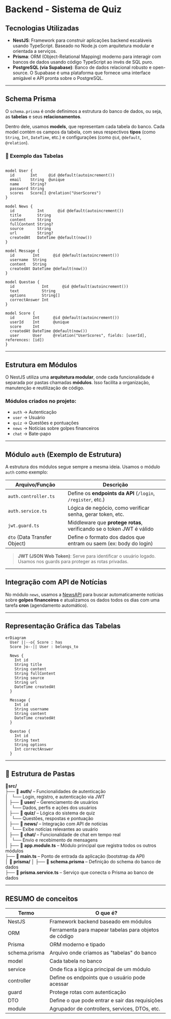 # Backend - Sistema de Quiz

## Tecnologias Utilizadas

- **NestJS**: Framework para construir aplicações backend escaláveis usando TypeScript. Baseado no Node.js com arquitetura modular e orientada a serviços.
- **Prisma**: ORM (Object-Relational Mapping) moderno para interagir com bancos de dados usando código TypeScript ao invés de SQL puro.
- **PostgreSQL (via Supabase)**: Banco de dados relacional robusto e open-source. O Supabase é uma plataforma que fornece uma interface amigável e API pronta sobre o PostgreSQL.

---

## Schema Prisma

O `schema.prisma` é onde definimos a estrutura do banco de dados, ou seja, as **tabelas** e seus **relacionamentos**.

Dentro dele, usamos **models**, que representam cada tabela do banco. Cada model contém os campos da tabela, com seus respectivos **tipos** (como `String`, `Int`, `DateTime`, etc.) e configurações (como `@id`, `@default`, `@relation`).

### 🧾 Exemplo das Tabelas

<pre><code class="language-prisma">
model User {
  id       Int     @id @default(autoincrement())
  email    String  @unique
  name     String?
  password String
  scores   Score[] @relation("UserScores")
}

model News {
  id          Int      @id @default(autoincrement())
  title       String
  content     String
  fullContent String?
  source      String
  url         String?
  createdAt   DateTime @default(now())
}

model Message {
  id        Int      @id @default(autoincrement())
  username  String
  content   String
  createdAt DateTime @default(now())
}

model Questao {
  id            Int      @id @default(autoincrement())
  text          String
  options       String[] 
  correctAnswer Int
}

model Score {
  id        Int      @id @default(autoincrement())
  userId    Int      @unique
  score     Int
  createdAt DateTime @default(now())
  user      User     @relation("UserScores", fields: [userId], references: [id])
}
</code></pre>

---

## Estrutura em Módulos

O NestJS utiliza uma **arquitetura modular**, onde cada funcionalidade é separada por pastas chamadas **módulos**. Isso facilita a organização, manutenção e reutilização de código.

### Módulos criados no projeto:

- `auth` → Autenticação
- `user` → Usuário
- `quiz` → Questões e pontuações
- `news` → Notícias sobre golpes financeiros
- `chat` → Bate-papo

---

## Módulo `auth` (Exemplo de Estrutura)

A estrutura dos módulos segue sempre a mesma ideia. Usamos o módulo `auth` como exemplo:

| Arquivo/Função         | Descrição                                                                 |
|------------------------|---------------------------------------------------------------------------|
| `auth.controller.ts`   | Define os **endpoints da API** (`/login`, `/register`, etc.)              |
| `auth.service.ts`      | Lógica de negócio, como verificar senha, gerar token, etc.                |
| `jwt.guard.ts`         | Middleware que **protege rotas**, verificando se o token JWT é válido     |
| `dto` (Data Transfer Object) | Define o formato dos dados que entram ou saem (ex: body do login)         |

> **JWT (JSON Web Token)**: Serve para identificar o usuário logado. Usamos nos guards para proteger as rotas privadas.

---

## Integração com API de Notícias

No módulo `news`, usamos a [NewsAPI](https://newsapi.org/) para buscar automaticamente notícias sobre **golpes financeiros** e atualizamos os dados todos os dias com uma tarefa **cron** (agendamento automático).

---

## Representação Gráfica das Tabelas

```mermaid
erDiagram
  User ||--o{ Score : has
  Score }o--|| User : belongs_to

  News {
    Int id
    String title
    String content
    String fullContent
    String source
    String url
    DateTime createdAt
  }

  Message {
    Int id
    String username
    String content
    DateTime createdAt
  }

  Questao {
    Int id
    String text
    String options
    Int correctAnswer
  }
```

---

## 📁 Estrutura de Pastas
📂**src/**\
├── 📂 **auth/**                – Funcionalidades de autenticação  
│   └── Login, registro, e autenticação via JWT  
│
├── 📂 **user/**                – Gerenciamento de usuários  
│   └── Dados, perfis e ações dos usuários  
│
├── 📂 **quiz/**                – Lógica do sistema de quiz  
│   └── Questões, respostas e pontuação  
│
├── 📂 **news/**                – Integração com API de notícias  
│   └── Exibe notícias relevantes ao usuário  
│
├── 📂 **chat/**                – Funcionalidade de chat em tempo real  
│   └── Envio e recebimento de mensagens  
│
├── 📄 **app.module.ts**        – Módulo principal que registra todos os outros módulos  
├── 📄 **main.ts**              – Ponto de entrada da aplicação (bootstrap da API)  
│
📁 **prisma/**
│
├── 📄 **schema.prisma**        – Definição do schema do banco de dados  
├── 📄 **prisma.service.ts**    – Serviço que conecta o Prisma ao banco de dados  


---

## RESUMO de conceitos
|Termo	        | O que é?
|---------------|-------------------------------------------------------|
|NestJS	        | Framework backend baseado em módulos                  |
|ORM	          | Ferramenta para mapear tabelas para objetos de código |
|Prisma	        | ORM moderno e tipado                                  |
|schema.prisma	| Arquivo onde criamos as "tabelas" do banco            |
|model	        | Cada tabela no banco                                  |
|service	      | Onde fica a lógica principal de um módulo             |
|controller	    | Define os endpoints que o usuário pode acessar        |
|guard	        | Protege rotas com autenticação                        | 
|DTO	          | Define o que pode entrar e sair das requisições       |
|module	        | Agrupador de controllers, services, DTOs, etc.        |